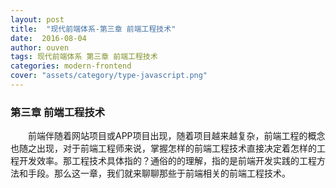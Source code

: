 ```yaml
---
layout: post
title:  "现代前端体系-第三章 前端工程技术"
date:  2016-08-04
author: ouven
tags: 现代前端体系 第三章 前端工程技术
categories: modern-frontend
cover: "assets/category/type-javascript.png"
---
```


### 第三章 前端工程技术

&emsp;&emsp;前端伴随着网站项目或APP项目出现，随着项目越来越复杂，前端工程的概念也随之出现，对于前端工程师来说，掌握怎样的前端工程技术直接决定着怎样的工程开发效率。那工程技术具体指的？通俗的的理解，指的是前端开发实践的工程方法和手段。那么这一章，我们就来聊聊那些于前端相关的前端工程技术。

